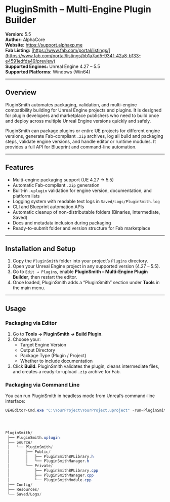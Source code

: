 # PluginSmith – Multi-Engine Plugin Builder

**Version:** 5.5  
**Author:** AlphaCore  
**Website:** https://support.alphaxp.me  
**Fab Listing:** [https://www.fab.com/portal/listings/](https://www.fab.com/portal/listings/bb1a7ad5-934f-42a8-b133-e4591edfda49/preview)  
**Supported Engines:** Unreal Engine 4.27 – 5.5  
**Supported Platforms:** Windows (Win64)

---

## Overview
PluginSmith automates packaging, validation, and multi-engine compatibility building for Unreal Engine projects and plugins. It is designed for plugin developers and marketplace publishers who need to build once and deploy across multiple Unreal Engine versions quickly and safely.

PluginSmith can package plugins or entire UE projects for different engine versions, generate Fab-compliant `.zip` archives, log all build and packaging steps, validate engine versions, and handle editor or runtime modules. It provides a full API for Blueprint and command-line automation.

---

## Features
- Multi-engine packaging support (UE 4.27 → 5.5)
- Automatic Fab-compliant `.zip` generation
- Built-in `.uplugin` validation for engine version, documentation, and platform lists
- Logging system with readable text logs in `Saved/Logs/PluginSmith.log`
- CLI and Blueprint automation APIs
- Automatic cleanup of non-distributable folders (Binaries, Intermediate, Saved)
- Docs and metadata inclusion during packaging
- Ready-to-submit folder and version structure for Fab marketplace

---

## Installation and Setup
1. Copy the `PluginSmith` folder into your project’s `Plugins` directory.
2. Open your Unreal Engine project in any supported version (4.27 – 5.5).
3. Go to `Edit → Plugins`, enable **PluginSmith – Multi-Engine Plugin Builder**, then restart the editor.
4. Once loaded, PluginSmith adds a “PluginSmith” section under **Tools** in the main menu.

---

## Usage

### Packaging via Editor
1. Go to **Tools → PluginSmith → Build Plugin**.  
2. Choose your:
   - Target Engine Version
   - Output Directory
   - Package Type (Plugin / Project)
   - Whether to include documentation
3. Click **Build**. PluginSmith validates the plugin, cleans intermediate files, and creates a ready-to-upload `.zip` archive for Fab.

### Packaging via Command Line
You can run PluginSmith in headless mode from Unreal’s command-line interface:

```powershell
UE4Editor-Cmd.exe "C:\YourProject\YourProject.uproject" -run=PluginSmithBuild -Target=5.5 -Output="C:\Builds"




PluginSmith/
 ├── PluginSmith.uplugin
 ├── Source/
 │   └── PluginSmith/
 │       ├── Public/
 │       │   ├── PluginSmithBPLibrary.h
 │       │   └── PluginSmithManager.h
 │       └── Private/
 │           ├── PluginSmithBPLibrary.cpp
 │           ├── PluginSmithManager.cpp
 │           └── PluginSmithModule.cpp
 ├── Config/
 ├── Resources/
 └── Saved/Logs/
